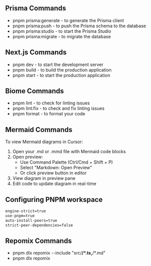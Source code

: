 ## Prisma Commands

- pnpm prisma:generate - to generate the Prisma client
- pnpm prisma:push - to push the Prisma schema to the database
- pnpm prisma:studio - to start the Prisma Studio
- pnpm prisma:migrate - to migrate the database

## Next.js Commands

- pnpm dev - to start the development server
- pnpm build - to build the production application
- pnpm start - to start the production application


## Biome Commands

- pnpm lint - to check for linting issues
- pnpm lint:fix - to check and fix linting issues
- pnpm format - to format your code

## Mermaid Commands
To view Mermaid diagrams in Cursor:

1. Open your .md or .mmd file with Mermaid code blocks
2. Open preview:
   - Use Command Palette (Ctrl/Cmd + Shift + P)
   - Select "Markdown: Open Preview"
   - Or click preview button in editor
3. View diagram in preview pane
4. Edit code to update diagram in real-time

## Configuring PNPM workspace

```bash
engine-strict=true
use-pnpm=true
auto-install-peers=true
strict-peer-dependencies=false
```
## Repomix Commands

- pnpm dlx repomix --include "src/**/*.ts,**/*.md"
- pnpm dlx repomix
